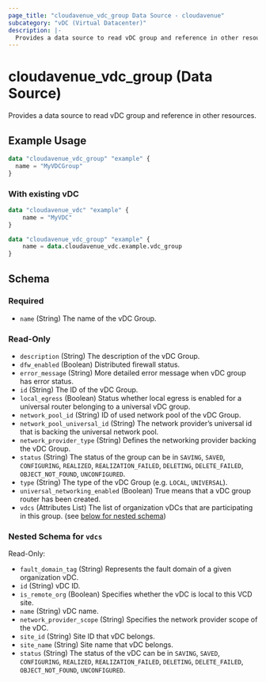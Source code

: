 ```yaml
---
page_title: "cloudavenue_vdc_group Data Source - cloudavenue"
subcategory: "vDC (Virtual Datacenter)"
description: |-
  Provides a data source to read vDC group and reference in other resources.
---
```


# cloudavenue_vdc_group (Data Source)

Provides a data source to read vDC group and reference in other resources.

## Example Usage

```terraform
data "cloudavenue_vdc_group" "example" {
  name = "MyVDCGroup"
}
```

### With existing vDC

```terraform
data "cloudavenue_vdc" "example" {
	name = "MyVDC"
}

data "cloudavenue_vdc_group" "example" {
	name = data.cloudavenue_vdc.example.vdc_group
}
```

<!-- schema generated by tfplugindocs -->
## Schema

### Required

- `name` (String) The name of the vDC Group.

### Read-Only

- `description` (String) The description of the vDC Group.
- `dfw_enabled` (Boolean) Distributed firewall status.
- `error_message` (String) More detailed error message when vDC group has error status.
- `id` (String) The ID of the vDC Group.
- `local_egress` (Boolean) Status whether local egress is enabled for a universal router belonging to a universal vDC group.
- `network_pool_id` (String) ID of used network pool of the vDC Group.
- `network_pool_universal_id` (String) The network provider’s universal id that is backing the universal network pool.
- `network_provider_type` (String) Defines the networking provider backing the vDC Group.
- `status` (String) The status of the group can be in `SAVING`, `SAVED`, `CONFIGURING`, `REALIZED`, `REALIZATION_FAILED`, `DELETING`, `DELETE_FAILED`, `OBJECT_NOT_FOUND`, `UNCONFIGURED`.
- `type` (String) The type of the vDC Group (e.g. `LOCAL`, `UNIVERSAL`).
- `universal_networking_enabled` (Boolean) True means that a vDC group router has been created.
- `vdcs` (Attributes List) The list of organization vDCs that are participating in this group. (see [below for nested schema](#nestedatt--vdcs))

<a id="nestedatt--vdcs"></a>
### Nested Schema for `vdcs`

Read-Only:

- `fault_domain_tag` (String) Represents the fault domain of a given organization vDC.
- `id` (String) vDC ID.
- `is_remote_org` (Boolean) Specifies whether the vDC is local to this VCD site.
- `name` (String) vDC name.
- `network_provider_scope` (String) Specifies the network provider scope of the vDC.
- `site_id` (String) Site ID that vDC belongs.
- `site_name` (String) Site name that vDC belongs.
- `status` (String) The status of the vDC can be in `SAVING`, `SAVED`, `CONFIGURING`, `REALIZED`, `REALIZATION_FAILED`, `DELETING`, `DELETE_FAILED`, `OBJECT_NOT_FOUND`, `UNCONFIGURED`.
